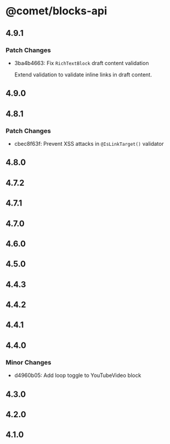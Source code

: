 # @comet/blocks-api

## 4.9.1

### Patch Changes

-   3ba4b4663: Fix `RichTextBlock` draft content validation

    Extend validation to validate inline links in draft content.

## 4.9.0

## 4.8.1

### Patch Changes

-   cbec8f63f: Prevent XSS attacks in `@IsLinkTarget()` validator

## 4.8.0

## 4.7.2

## 4.7.1

## 4.7.0

## 4.6.0

## 4.5.0

## 4.4.3

## 4.4.2

## 4.4.1

## 4.4.0

### Minor Changes

-   d4960b05: Add loop toggle to YouTubeVideo block

## 4.3.0

## 4.2.0

## 4.1.0
